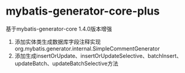 # mybatis-generator-core-plus
基于mybatis-generator-core 1.4.0版本增强
1. 添加实体类生成数据库字段注释实现org.mybatis.generator.internal.SimpleCommentGenerator
2. 添加生成insertOrUpdate、insertOrUpdateSelective、batchInsert、updateBatch、updateBatchSelective方法

